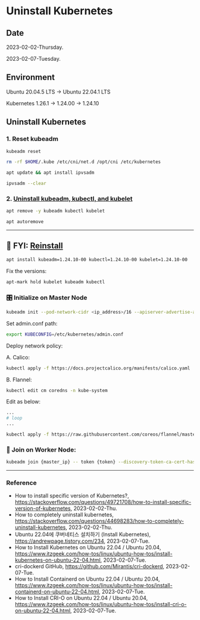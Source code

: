 # Uninstall Kubernetes

## Date

2023-02-02-Thursday.

2023-02-07-Tuesday.

## Environment

Ubuntu 20.04.5 LTS -> Ubuntu 22.04.1 LTS

Kubernetes 1.26.1 -> 1.24.00 -> 1.24.10

## Uninstall Kubernetes

### 1. Reset kubeadm

```Bash
kubeadm reset
```

```Bash
rm -rf $HOME/.kube /etc/cni/net.d /opt/cni /etc/kubernetes
```

```Bash
apt update && apt install ipvsadm
```

```Bash
ipvsadm --clear
```

### 2. [Uninstall kubeadm, kubectl, and kubelet](https://stackoverflow.com/questions/44698283/how-to-completely-uninstall-kubernetes)

```Bash
apt remove -y kubeadm kubectl kubelet
```

```Bash
apt autoremove
```

---

## :key: FYI: [Reinstall](https://stackoverflow.com/questions/49721708/how-to-install-specific-version-of-kubernetes)

```Bash
apt install kubeadm=1.24.10-00 kubectl=1.24.10-00 kubelet=1.24.10-00
```

Fix the versions:

```Bash
apt-mark hold kubelet kubeadm kubectl
```

### :control_knobs: Initialize on Master Node

```Bash
kubeadm init --pod-network-cidr <ip_address>/16 --apiserver-advertise-address=<master_node_ip_address>
```

Set admin.conf path:

```Bash
export KUBECONFIG=/etc/kubernetes/admin.conf
```

Deploy network policy:

A. Calico:

```Bash
kubectl apply -f https://docs.projectcalico.org/manifests/calico.yaml
```

B. Flannel:

```Bash
kubectl edit cm coredns -n kube-system
```

Edit as below:

```Bash
...
# loop
...
```

```Bash
kubectl apply -f https://raw.githubusercontent.com/coreos/flannel/master/Documentation/kube-flannel.yml
```

### :robot: Join on Worker Node:

```Bash
kubeadm join {master_ip} -- token {token} --discovery-token-ca-cert-hash {sha256}
```

---

### Reference
- How to install specific version of Kubernetes?, https://stackoverflow.com/questions/49721708/how-to-install-specific-version-of-kubernetes, 2023-02-02-Thu.
- How to completely uninstall kubernetes, https://stackoverflow.com/questions/44698283/how-to-completely-uninstall-kubernetes, 2023-02-02-Thu.
- Ubuntu 22.04에 쿠버네티스 설치하기 (Install Kubernetes), https://andrewpage.tistory.com/234, 2023-02-07-Tue.
- How to Install Kubernetes on Ubuntu 22.04 / Ubuntu 20.04, https://www.itzgeek.com/how-tos/linux/ubuntu-how-tos/install-kubernetes-on-ubuntu-22-04.html, 2023-02-07-Tue.
- cri-dockerd GitHub, https://github.com/Mirantis/cri-dockerd, 2023-02-07-Tue.
- How to Install Containerd on Ubuntu 22.04 / Ubuntu 20.04, https://www.itzgeek.com/how-tos/linux/ubuntu-how-tos/install-containerd-on-ubuntu-22-04.html, 2023-02-07-Tue.
- How to Install CRI-O on Ubuntu 22.04 / Ubuntu 20.04, https://www.itzgeek.com/how-tos/linux/ubuntu-how-tos/install-cri-o-on-ubuntu-22-04.html, 2023-02-07-Tue.
